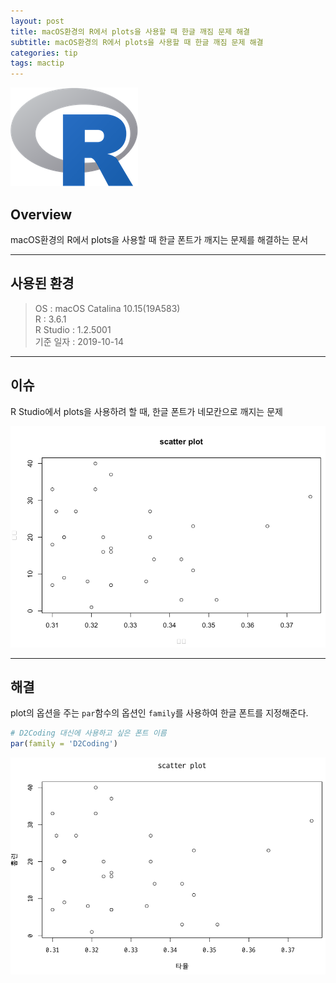 ```yaml
---
layout: post
title: macOS환경의 R에서 plots을 사용할 때 한글 깨짐 문제 해결
subtitle: macOS환경의 R에서 plots을 사용할 때 한글 깨짐 문제 해결
categories: tip
tags: mactip
---
```


![r](/assets/img/logo/r-logo.png)

## Overview

macOS환경의 R에서 plots을 사용할 때 한글 폰트가 깨지는 문제를 해결하는 문서

***

## 사용된 환경

> OS : macOS Catalina 10.15(19A583)  
> R : 3.6.1  
> R Studio : 1.2.5001  
> 기준 일자 : 2019-10-14 

***

## 이슈

R Studio에서 plots을 사용하려 할 때, 한글 폰트가 네모칸으로 깨지는 문제

![error](/assets/img/tip/mactip/r/191015_fig_01.png)

***

## 해결

plot의 옵션을 주는 `par`함수의 옵션인 `family`를 사용하여 한글 폰트를 지정해준다.

```R
# D2Coding 대신에 사용하고 싶은 폰트 이름
par(family = 'D2Coding')
```

![solution](/assets/img/tip/mactip/r/191015_fig_02.png)
